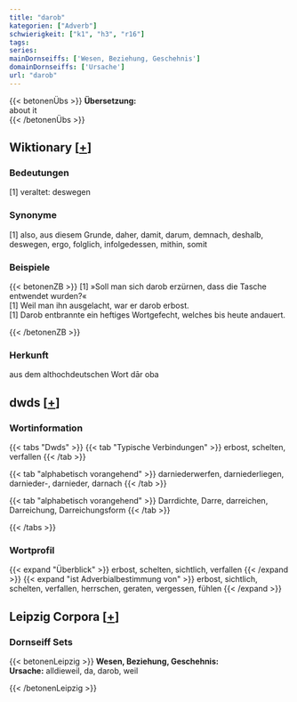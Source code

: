 ```yaml
---
title: "darob"
kategorien: ["Adverb"]
schwierigkeit: ["k1", "h3", "r16"]
tags:
series:
mainDornseiffs: ['Wesen, Beziehung, Geschehnis']
domainDornseiffs: ['Ursache']
url: "darob"
---
```


{{< betonenÜbs >}}
**Übersetzung:**  
about it  
{{< /betonenÜbs >}}

## Wiktionary [[+](https://de.wiktionary.org/wiki/darob)]

### Bedeutungen
[1] veraltet: deswegen  

### Synonyme
[1] also, aus diesem Grunde, daher, damit, darum, demnach, deshalb, deswegen, ergo, folglich, infolgedessen, mithin, somit  

### Beispiele
{{< betonenZB >}}
[1] »Soll man sich darob erzürnen, dass die Tasche entwendet wurden?«  
[1] Weil man ihn ausgelacht, war er darob erbost.  
[1] Darob entbrannte ein heftiges Wortgefecht, welches bis heute andauert.  

{{< /betonenZB >}}
### Herkunft
aus dem althochdeutschen Wort dār oba  



## dwds [[+](https://www.dwds.de/wb/darob)]

### Wortinformation
{{< tabs "Dwds" >}}
{{< tab "Typische Verbindungen" >}}
erbost, schelten, verfallen
{{< /tab >}}

{{< tab "alphabetisch vorangehend" >}}
darniederwerfen, darniederliegen, darnieder-, darnieder, darnach
{{< /tab >}}

{{< tab "alphabetisch vorangehend" >}}
Darrdichte, Darre, darreichen, Darreichung, Darreichungsform
{{< /tab >}}

{{< /tabs >}}

### Wortprofil
{{< expand "Überblick" >}} erbost, schelten, sichtlich, verfallen {{< /expand >}}
{{< expand "ist Adverbialbestimmung von" >}} erbost, sichtlich, schelten, verfallen, herrschen, geraten, vergessen, fühlen {{< /expand >}}

## Leipzig Corpora [[+](https://corpora.uni-leipzig.de/en/res?word=darob&corpusId=deu_newscrawl-public_2018)]

### Dornseiff Sets
{{< betonenLeipzig >}}
**Wesen, Beziehung, Geschehnis:**  
**Ursache:** alldieweil, da, darob, weil  

{{< /betonenLeipzig >}}
